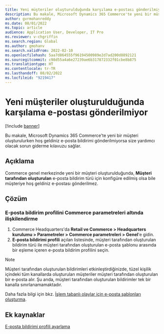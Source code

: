 ```yaml
---
title: Yeni müşteriler oluşturulduğunda karşılama e-postası gönderilmiyor
description: Bu makale, Microsoft Dynamics 365 Commerce'te yeni bir müşteri oluşturulurken hoş geldiniz e-posta bildirimi gönderilmiyorsa size yardımcı olacak sorun giderme kılavuzu sağlar.
author: gvrmohanreddy
ms.date: 08/01/2022
ms.topic: article
audience: Application User, Developer, IT Pro
ms.reviewer: v-chgriffin
ms.search.region: Global
ms.author: gmohanv
ms.search.validFrom: 2022-02-10
ms.openlocfilehash: 5aa7d864555f96194500989e2d7ad200d8892121
ms.sourcegitcommit: c98d55a4a6e27239ae6b317872332f01cbe8b875
ms.translationtype: HT
ms.contentlocale: tr-TR
ms.lasthandoff: 08/02/2022
ms.locfileid: "9219417"
---
```

# <a name="welcome-email-isnt-sent-when-new-customers-are-created"></a>Yeni müşteriler oluşturulduğunda karşılama e-postası gönderilmiyor

[!include [banner](../../includes/banner.md)]

Bu makale, Microsoft Dynamics 365 Commerce'te yeni bir müşteri oluşturulurken hoş geldiniz e-posta bildirimi gönderilmiyorsa size yardımcı olacak sorun giderme kılavuzu sağlar.

## <a name="description"></a>Açıklama

Commerce genel merkezinde yeni bir müşteri oluşturulduğunda, **Müşteri tarafından oluşturulan** e-posta bildirim türü için konfigüre edilmiş olsa bile müşteriye hoş geldiniz e-postası gönderilmez.

## <a name="resolution"></a>Çözüm

### <a name="associate-an-email-notification-profile-under-commerce-parameters"></a>E-posta bildirim profilini Commerce parametreleri altında ilişkilendirme

1. Commerce Headquarters'da **Retail ve Commerce \> Headquarters kurulumu \> Parametreler \> Commerce parametreleri \> Genel**'e gidin.
2. **E-posta bildirimi profili** açılan listesinde, müşteri tarafından oluşturulan bildirim türü ile müşteri tarafından oluşturulan e-posta şablonu arasında bir eşleme içeren e-posta bildirim profilini seçin.  

> [!NOTE] 
> Müşteri tarafından oluşturulan bildirimleri etkinleştirdiğinizde, tüzel kişilik içindeki tüm kanallarda oluşturulan müşteriler müşteri tarafından oluşturulan bir e-posta alır. Şu anda, müşteri tarafından oluşturulan bildirimler tek bir kanalla sınırlanamamaktadır.

Daha fazla bilgi için bkz. [İşlem tabanlı olaylar için e-posta şablonları oluşturma](../email-templates-transactions.md). 

## <a name="additional-resources"></a>Ek kaynaklar

[E-posta bildirimi profili ayarlama](../email-notification-profiles.md)
